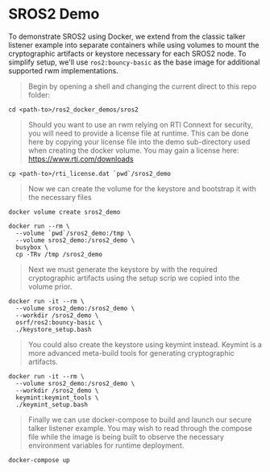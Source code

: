 # SROS2 Demo

To demonstrate SROS2 using Docker, we extend from the classic talker listener example into separate containers while using volumes to mount the cryptographic artifacts or keystore necessary for each SROS2 node. To simplify setup, we'll use `ros2:bouncy-basic` as the base image for additional supported rwm implementations.

> Begin by opening a shell and changing the current direct to this repo folder:

```
cd <path-to>/ros2_docker_demos/sros2
```

> Should you want to use an rwm relying on RTI Connext for security, you will need to provide a license file at runtime. This can be done here by copying your license file into the demo sub-directory used when creating the docker volume. You may gain a license here:
https://www.rti.com/downloads

```
cp <path-to>/rti_license.dat `pwd`/sros2_demo
```

> Now we can create the volume for the keystore and bootstrap it with the necessary files

```
docker volume create sros2_demo

docker run --rm \
  --volume `pwd`/sros2_demo:/tmp \
  --volume sros2_demo:/sros2_demo \
  busybox \
  cp -TRv /tmp /sros2_demo
```

> Next we must generate the keystore by with the required cryptographic artifacts using the setup scrip we copied into the volume prior.

```
docker run -it --rm \
  --volume sros2_demo:/sros2_demo \
  --workdir /sros2_demo \
  osrf/ros2:bouncy-basic \
  ./keystore_setup.bash
```

> You could also create the keystore using keymint instead. Keymint is a more advanced meta-build tools for generating cryptographic artifacts.

```
docker run -it --rm \
  --volume sros2_demo:/sros2_demo \
  --workdir /sros2_demo \
  keymint:keymint_tools \
  ./keymint_setup.bash
```

> Finally we can use docker-compose to build and launch our secure talker listener example. You may wish to read through the compose file while the image is being built to observe the necessary environment variables for runtime deployment.

```
docker-compose up
```
